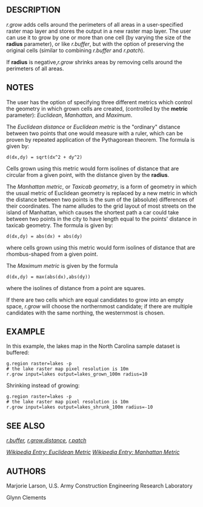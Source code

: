 ## DESCRIPTION

*r.grow* adds cells around the perimeters of all areas in a
user-specified raster map layer and stores the output in a new raster
map layer. The user can use it to grow by one or more than one cell (by
varying the size of the **radius** parameter), or like *r.buffer*, but
with the option of preserving the original cells (similar to combining
*r.buffer* and *r.patch*).

If **radius** is negative,*r.grow* shrinks areas by removing cells
around the perimeters of all areas.

## NOTES

The user has the option of specifying three different metrics which
control the geometry in which grown cells are created, (controlled by
the **metric** parameter): *Euclidean*, *Manhattan*, and *Maximum*.

The *Euclidean distance* or *Euclidean metric* is the "ordinary"
distance between two points that one would measure with a ruler, which
can be proven by repeated application of the Pythagorean theorem. The
formula is given by:

```shell
d(dx,dy) = sqrt(dx^2 + dy^2)
```

Cells grown using this metric would form isolines of distance that are
circular from a given point, with the distance given by the **radius**.

The *Manhattan metric*, or *Taxicab geometry*, is a form of geometry in
which the usual metric of Euclidean geometry is replaced by a new metric
in which the distance between two points is the sum of the (absolute)
differences of their coordinates. The name alludes to the grid layout of
most streets on the island of Manhattan, which causes the shortest path
a car could take between two points in the city to have length equal to
the points' distance in taxicab geometry. The formula is given by:

```shell
d(dx,dy) = abs(dx) + abs(dy)
```

where cells grown using this metric would form isolines of distance that
are rhombus-shaped from a given point.

The *Maximum metric* is given by the formula

```shell
d(dx,dy) = max(abs(dx),abs(dy))
```

where the isolines of distance from a point are squares.

If there are two cells which are equal candidates to grow into an empty
space, *r.grow* will choose the northernmost candidate; if there are
multiple candidates with the same northing, the westernmost is chosen.

## EXAMPLE

In this example, the lakes map in the North Carolina sample dataset is
buffered:

```shell
g.region raster=lakes -p
# the lake raster map pixel resolution is 10m
r.grow input=lakes output=lakes_grown_100m radius=10
```

Shrinking instead of growing:

```shell
g.region raster=lakes -p
# the lake raster map pixel resolution is 10m
r.grow input=lakes output=lakes_shrunk_100m radius=-10
```

## SEE ALSO

*[r.buffer](r.buffer.md), [r.grow.distance](r.grow.distance.md),
[r.patch](r.patch.md)*

*[Wikipedia Entry: Euclidean
Metric](https://en.wikipedia.org/wiki/Euclidean_metric)*
*[Wikipedia Entry: Manhattan
Metric](https://en.wikipedia.org/wiki/Manhattan_metric)*

## AUTHORS

Marjorie Larson, U.S. Army Construction Engineering Research Laboratory

Glynn Clements

